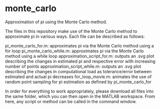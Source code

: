 # monte_carlo
Approximation of pi using the Monte Carlo method.

The files in this repository make use of the Monte Carlo method to approximate 
pi in various ways. Each file can be described as follows:

pi_monte_carlo_for.m: approximates pi via the Monte Carlo method using a for loop
pi_monte_carlo_while.m: approximates pi via the Monte Carlo method using a while loop
approximation_script_for.m: outputs an .svg plot describing the changes in estimated pi and respective error with increasing number of points
approximation_script_while.m: outputs an .svg plot describing the changes in computational load as tolerance/error between estimated and actual pi decreases
for_loop_movie.m: animates the use of random point sampling for pi estimation as defined by pi_monte_carlo_for

In order for everything to work appropriately, please download all files
into the same folder, which you can then open in the MATLAB workspace. 
From here, any script or method can be called in the command window. 
